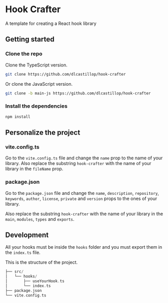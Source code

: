 # Hook Crafter

A template for creating a React hook library

## Getting started

### Clone the repo

Clone the TypeScript version.

```bash
git clone https://github.com/dlcastillop/hook-crafter
```

Or clone the JavaScript version.

```bash
git clone -b main-js https://github.com/dlcastillop/hook-crafter
```

### Install the dependencies

```bash
npm install
```

## Personalize the project

### vite.config.ts

Go to the `vite.config.ts` file and change the `name` prop to the name of your library. Also replace the substring `hook-crafter` with the name of your library in the `fileName` prop.

### package.json

Go to the `package.json` file and change the `name`, `description`, `repository`, `keywords`, `author`, `license`, `private` and `version` props to the ones of your library.

Also replace the substring `hook-crafter` with the name of your library in the `main`, `modules`, `types` and `exports`.

## Development

All your hooks must be inside the `hooks` folder and you must export them in the `index.ts` file.

This is the structure of the project.

```php
├── src/
│   └── hooks/
│       ├── useYourHook.ts
│       └── index.ts
├── package.json
└── vite.config.ts
```
